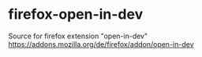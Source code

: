 # firefox-open-in-dev
Source for firefox extension "open-in-dev" https://addons.mozilla.org/de/firefox/addon/open-in-dev

